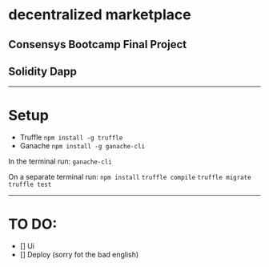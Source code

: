 # decentralized marketplace
## Consensys Bootcamp Final Project
## Solidity Dapp

***

# Setup
- Truffle `npm install -g truffle`
- Ganache `npm install -g ganache-cli`

In the terminal run:
`ganache-cli`

On a separate terminal run:
`npm install`
`truffle compile`
`truffle migrate`
`truffle test`

***

# TO DO:
- [] Ui
- [] Deploy
(sorry fot the bad english)
